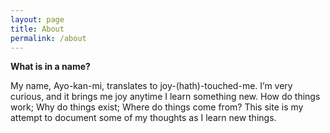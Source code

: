 ```yaml
---
layout: page
title: About
permalink: /about
---
```


************************************What is in a name?************************************

My name, Ayo-kan-mi, translates to joy-(hath)-touched-me. I’m very curious, and it brings me joy anytime I learn something new. How do things work; Why do things exist; Where do things come from? This site is my attempt to document some of my thoughts as I learn new things.
